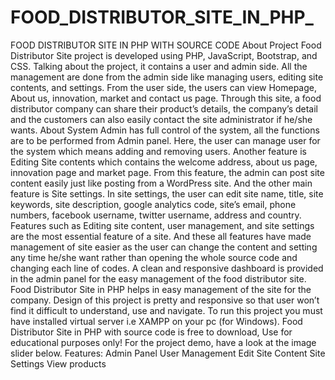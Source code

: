 # FOOD_DISTRIBUTOR_SITE_IN_PHP_
FOOD DISTRIBUTOR SITE IN PHP WITH SOURCE CODE        About Project Food Distributor Site project is developed using PHP, JavaScript, Bootstrap, and CSS. Talking about the project, it contains a user and admin side. All the management are done from the admin side like managing users, editing site contents, and settings. From the user side, the users can view Homepage, About us, innovation, market and contact us page. Through this site, a food distributor company can share their product’s details, the company’s detail and the customers can also easily contact the site administrator if he/she wants.  About System Admin has full control of the system, all the functions are to be performed from Admin panel. Here, the user can manage user for the system which means adding and removing users. Another feature is Editing Site contents which contains the welcome address, about us page, innovation page and market page. From this feature, the admin can post site content easily just like posting from a WordPress site. And the other main feature is Site settings. In site settings, the user can edit site name, title, site keywords, site description, google analytics code, site’s email, phone numbers, facebook username, twitter username, address and country.  Features such as Editing site content, user management, and site settings are the most essential feature of a site. And these all features have made management of site easier as the user can change the content and setting any time he/she want rather than opening the whole source code and changing each line of codes. A clean and responsive dashboard is provided in the admin panel for the easy management of the food distributor site. Food Distributor Site in PHP helps in easy management of the site for the company. Design of this project is pretty and responsive so that user won’t find it difficult to understand, use and navigate.     To run this project you must have installed virtual server i.e XAMPP on your pc (for Windows). Food Distributor Site in PHP with source code is free to download, Use for educational purposes only! For the project demo, have a look at the image slider below.  Features:  Admin Panel User Management Edit Site Content Site Settings View products
